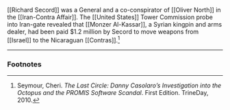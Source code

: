 [[Richard Secord]] was a General and a co-conspirator of [[Oliver North]] in the [[Iran-Contra Affair]]. The [[United States]] Tower Commission probe into Iran-gate revealed that [[Monzer Al-Kassar]], a Syrian kingpin and arms dealer, had been paid $1.2 million by Secord to move weapons from [[Israel]] to the Nicaraguan [[Contras]].[^1]

---
### Footnotes

[^1]: Seymour, Cheri. *The Last Circle: Danny Casolaro’s Investigation into the Octopus and the PROMIS Software Scandal*. First Edition. TrineDay, 2010.